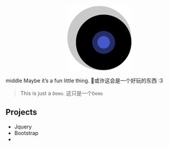 <p align="center">
  <img src="./static/ML.png">
</p>

middle Maybe it’s a fun little thing. 🦊或许这会是一个好玩的东西 :3

> This is just a `Demo`. 这只是一个`Demo`


## Projects

- Jquery
- Bootstrap
- 